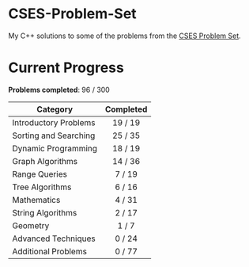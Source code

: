 # CSES-Problem-Set

My C++ solutions to some of the problems from the [CSES Problem Set](https://cses.fi/problemset/).

# Current Progress

**Problems completed**: 96 / 300

| Category              | Completed |
| --------------------- | :-------: |
| Introductory Problems |  19 / 19  |
| Sorting and Searching |  25 / 35  |
| Dynamic Programming   |  18 / 19  |
| Graph Algorithms      |  14 / 36  |
| Range Queries         |  7 / 19   |
| Tree Algorithms       |  6 / 16   |
| Mathematics           |  4 / 31   |
| String Algorithms     |  2 / 17   |
| Geometry              |  1 / 7    |
| Advanced Techniques   |  0 / 24   |
| Additional Problems   |  0 / 77   |